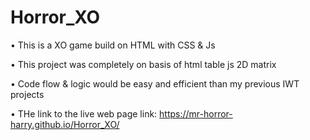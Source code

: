# Horror_XO
• This is a XO game build on HTML with CSS & Js

• This project was completely on basis of html table js 2D matrix

• Code flow & logic would be easy and efficient than my previous IWT projects

• THe link to the live web page link: https://mr-horror-harry.github.io/Horror_XO/
